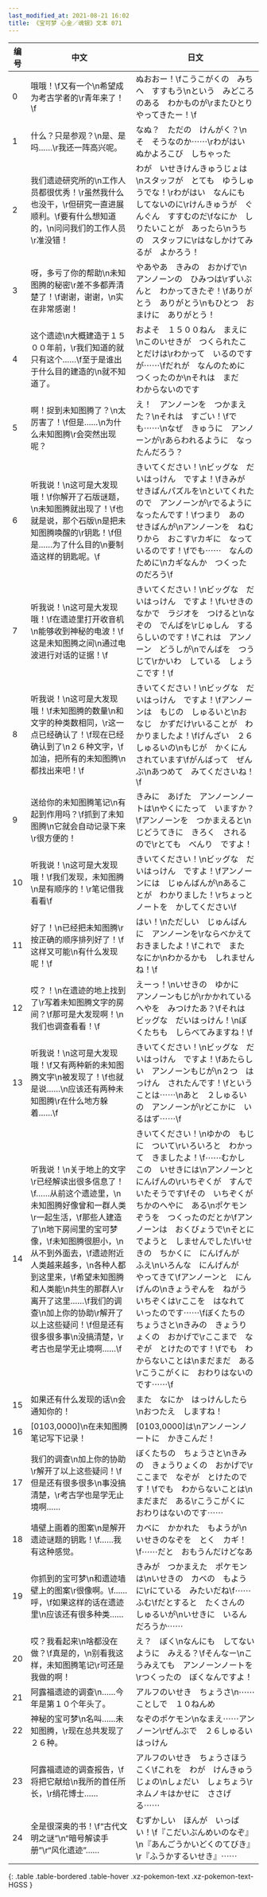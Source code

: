 ```yaml
---
last_modified_at: 2021-08-21 16:02
title: 《宝可梦 心金／魂银》文本 071
---
```

| 编号 | 中文 | 日文 |
| ---- | ---- | ---- |
| 0 | 哦哦！\f又有一个\n希望成为考古学者的\r青年来了！\f | ぬおおー！\fこうこがくの　みちへ　すすもう\nという　みどころのある　わかものが\rまたひとり　やってきたー！\f |
| 1 | 什么？只是参观？\n是、是吗……\r我还一阵高兴呢。 | なぬ？　ただの　けんがく？\nそ　そうなのか⋯⋯\rわがはい　ぬかよろこび　しちゃった |
| 2 | 我们遗迹研究所的\n工作人员都很优秀！\r虽然我什么也没干，\r但研究一直进展顺利。\f要有什么想知道的，\n问问我们的工作人员\r准没错！ | わが　いせきけんきゅうじょは\nスタッフが　とても　ゆうしゅうでな！\rわがはい　なんにも　してないのに\rけんきゅうが　ぐんぐん　すすむのだ\fなにか　しりたいことが　あったら\nうちの　スタッフに\rはなしかけてみるが　よかろう！ |
| 3 | 呀，多亏了你的帮助\n未知图腾的秘密\r差不多都弄清楚了！\f谢谢，谢谢，\n实在非常感谢！ | やあやあ　きみの　おかげで\nアンノーンの　ひみつは\rずいぶんと　わかってきたぞ！\fありがとう　ありがとう\nもひとつ　おまけに　ありがとう！ |
| 4 | 这个遗迹\n大概建造于１５００年前，\r我们知道的就只有这个……\f至于是谁出于什么目的建造的\n就不知道了。 | およそ　１５００ねん　まえに\nこのいせきが　つくられたことだけは\rわかって　いるのですが⋯⋯\fだれが　なんのために　つくったのか\nそれは　まだ　わからないのです |
| 5 | 啊！捉到未知图腾了？\n太厉害了！\f但是……\n为什么未知图腾\r会突然出现呢？ | え！　アンノーンを　つかまえた？\nそれは　すごい！\fでも⋯⋯\nなぜ　きゅうに　アンノーンが\rあらわれるように　なったんだろう？ |
| 6 | 听我说！\n这可是大发现哦！\f你解开了石版谜题，\n未知图腾就出现了！\f也就是说，那个石版\n是把未知图腾唤醒的\r钥匙！\f但是……为了什么目的\n要制造这样的钥匙呢。\f | きいてください！\nビッグな　だいはっけん　ですよ！\fきみが　せきばんパズルを\nといてくれたので　アンノーンが\rでるように　なったんです！\fつまり　あの　せきばんが\nアンノーンを　ねむりから　おこす\rカギに　なっているのです！\fでも⋯⋯　なんのために\nカギなんか　つくったのだろう\f |
| 7 | 听我说！\n这可是大发现哦！\f在遗迹里打开收音机\n能够收到神秘的电波！\f这是未知图腾之间\n通过电波进行对话的证据！\f | きいてください！\nビッグな　だいはっけん　ですよ！\fいせきのなかで　ラジオを　つけると\nなぞの　でんぱを\rじゅしん　するらしいのです！\fこれは　アンノーン　どうしが\nでんぱを　つうじて\rかいわ　している　しょうこです！\f |
| 8 | 听我说！\n这可是大发现哦！\f未知图腾的数量\n和文字的种类数相同，\r这一点已经确认了！\f现在已经确认到了\n２６种文字，\f加油，把所有的未知图腾\n都找出来吧！\f | きいてください！\nビッグな　だいはっけん　ですよ！\fアンノーンは　もじの　しゅるいと\nおなじ　かずだけ\rいることが　わかりましたよ！\fげんざい　２６しゅるいの\nもじが　かくにん　されています\fがんばって　ぜんぶ\nあつめて　みてくださいね！\f |
| 9 | 送给你的未知图腾笔记\n有起到作用吗？\f抓到了未知图腾\n它就会自动记录下来\r很方便的！ | きみに　あげた　アンノーンノートは\nやくにたって　いますか？\fアンノーンを　つかまえると\nじどうてきに　きろく　されるので\rとても　べんり　ですよ！ |
| 10 | 听我说！\n这可是大发现哦！\f我们发现，未知图腾\n是有顺序的！\r笔记借我看看\f | きいてください！\nビッグな　だいはっけん　ですよ！\fアンノーンには　じゅんばんが\nあることが　わかりました！\rちょっと　ノートを　かしてください\f |
| 11 | 好了！\n已经把未知图腾\r按正确的顺序排列好了！\f这样又可能\n有什么发现呢！\f | はい！\nただしい　じゅんばんに　アンノーンを\rならべかえて　おきましたよ！\fこれで　また　なにか\nわかるかも　しれませんね！\f |
| 12 | 哎？！\n在遗迹的地上找到了\r写着未知图腾文字的房间？\f那可是大发现啊！\n我们也调查看看！\f | えーっ！\nいせきの　ゆかに　アンノーンもじが\rかかれている　へやを　みつけたあ？\fそれは　ビッグな　だいはっけん！\nぼくたちも　しらべてみますね！\f |
| 13 | 听我说！\n这可是大发现哦！\f又有两种新的未知图腾文字\n被发现了！\f也就是说……\n应该还有两种未知图腾\r在什么地方躲着……\f | きいてください！\nビッグな　だいはっけん　ですよ！\fあたらしい　アンノーンもじが\n２つ　はっけん　されたんです！\fということは⋯⋯\nあと　２しゅるいの　アンノーンが\rどこかに　いるはず⋯⋯\f |
| 14 | 听我说！\n关于地上的文字\r已经解读出很多信息了！\f……从前这个遗迹里，\n未知图腾好像曾和一群人类\r一起生活，\f那些人建造了\n地下房间里的宝可梦像，\f未知图腾很胆小，\n从不到外面去，\f遗迹附近人类越来越多，\n各种人都到这里来，\f希望未知图腾和人类能\n共生的那群人\r离开了这里……\f我们的调查\n加上你的协助\r解开了以上这些疑问！\f但是还有很多很多事\n没搞清楚，\r考古也是学无止境啊……\f | きいてください！\nゆかの　もじに　ついて\rいろいろと　わかって　きましたよ！\f⋯⋯むかし　この　いせきには\nアンノーンと　にんげんの\rいちぞくが　すんで　いたそうです\fその　いちぞくが　ちかのへやに　ある\nポケモンぞうを　つくったのだとか\fアンノーンは　おくびょうで\nそとに　でようと　しませんでした\fいせきの　ちかくに　にんげんが　ふえ\nいろんな　にんげんが　やってきて\fアンノーンと　にんげんの\nきょうぞんを　ねがう　いちぞくは\rここを　はなれて　いったのです⋯⋯\fぼくたちの　ちょうさと\nきみの　きょうりょくの　おかげで\rここまで　なぞが　とけたのです！\fでも　わからないことは\nまだまだ　ある\rこうこがくに　おわりはないのです⋯⋯\f |
| 15 | 如果还有什么发现的话\n会通知你的！ | また　なにか　はっけんしたら\nおつたえ　しますね！ |
| 16 | [0103,0000]\n在未知图腾笔记写下记录！ | [0103,0000]は\nアンノーンノートに　かきこんだ！ |
| 17 | 我们的调查\n加上你的协助\r解开了以上这些疑问！\f但是还有很多很多\n事没搞清楚，\r考古学也是学无止境啊…… | ぼくたちの　ちょうさと\nきみの　きょうりょくの　おかげで\rここまで　なぞが　とけたのです！\fでも　わからないことは\nまだまだ　ある\rこうこがくに　おわりはないのです⋯⋯ |
| 18 | 墙壁上画着的图案\n是解开遗迹谜题的钥匙！\f……我有这种感觉。 | カベに　かかれた　もようが\nいせきのなぞを　とく　カギ！\f⋯⋯だと　おもうんだけどなあ |
| 19 | 你抓到的宝可梦\n和遗迹墙壁上的图案\r很像啊。\f……呼，\f如果这样的话在遗迹里\n应该还有很多种类…… | きみが　つかまえた　ポケモンは\nいせきの　カベの　もように\rにている　みたいだね\f⋯⋯ふむ\fだとすると　たくさんの　しゅるいが\nいせきに　いるんだろうか⋯⋯ |
| 20 | 哎？我看起来\n啥都没在做？\f真是的，\n别看我这样，未知图腾笔记\r可还是我做的啊！ | え？　ぼく\nなんにも　してないように　みえる？\fそんなー\nこうみえても　アンノーンノートを\rつくったの　ぼくなんですよ！ |
| 21 | 阿露福遗迹的调查\n……今年是第１０个年头了。 | アルフのいせき　ちょうさ\n⋯⋯ことしで　１０ねんめ |
| 22 | 神秘的宝可梦\n名叫……未知图腾，\r现在总共发现了２６种。 | なぞのポケモン\nなまえ⋯⋯アンノーン\rぜんぶで　２６しゅるい　はっけん |
| 23 | 阿露福遗迹的调查报告，\f将把它献给\n我所的首任所长，\r绢花博士…… | アルフのいせき　ちょうさほうこく\fこれを　わが　けんきゅうじょの\nしょだい　しょちょう\rネムノキはかせに　ささげる⋯⋯ |
| 24 | 全是很深奥的书！\f“古代文明之谜”\n“暗号解读手册”\r“风化遗迹”…… | むずかしい　ほんが　いっぱい！\f『こだいぶんめいのなぞ』\n『あんごうかいどくのてびき』\r『ふうかするいせき』⋯⋯ |
{: .table .table-bordered .table-hover .xz-pokemon-text .xz-pokemon-text-HGSS }